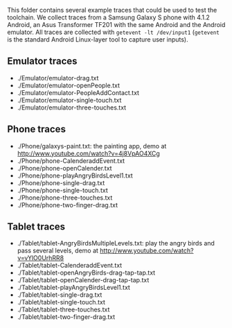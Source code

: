 This folder contains several example traces that could be used to test the toolchain. We collect traces from a Samsung Galaxy S phone with 4.1.2 Android, an Asus Transformer TF201 with the same Android and the Android emulator. All traces are collected with `getevent -lt /dev/input1` (`getevent` is the standard Android Linux-layer tool to capture user inputs).

## Emulator traces
* ./Emulator/emulator-drag.txt
* ./Emulator/emulator-openPeople.txt
* ./Emulator/emulator-PeopleAddContact.txt
* ./Emulator/emulator-single-touch.txt
* ./Emulator/emulator-three-touches.txt

## Phone traces
* ./Phone/galaxys-paint.txt: the painting app, demo at http://www.youtube.com/watch?v=4j8VpAO4XCg
* ./Phone/phone-CalenderaddEvent.txt
* ./Phone/phone-openCalender.txt
* ./Phone/phone-playAngryBirdsLevel1.txt
* ./Phone/phone-single-drag.txt
* ./Phone/phone-single-touch.txt
* ./Phone/phone-three-touches.txt
* ./Phone/phone-two-finger-drag.txt

## Tablet traces
* ./Tablet/tablet-AngryBirdsMultipleLevels.txt: play the angry birds and pass several levels, demo at http://www.youtube.com/watch?v=vYlO0UrhRR8
* ./Tablet/tablet-CalenderaddEvent.txt
* ./Tablet/tablet-openAngryBirds-drag-tap-tap.txt
* ./Tablet/tablet-openCalender-drag-tap-tap.txt
* ./Tablet/tablet-playAngryBirdsLevel1.txt
* ./Tablet/tablet-single-drag.txt
* ./Tablet/tablet-single-touch.txt
* ./Tablet/tablet-three-touches.txt
* ./Tablet/tablet-two-finger-drag.txt


